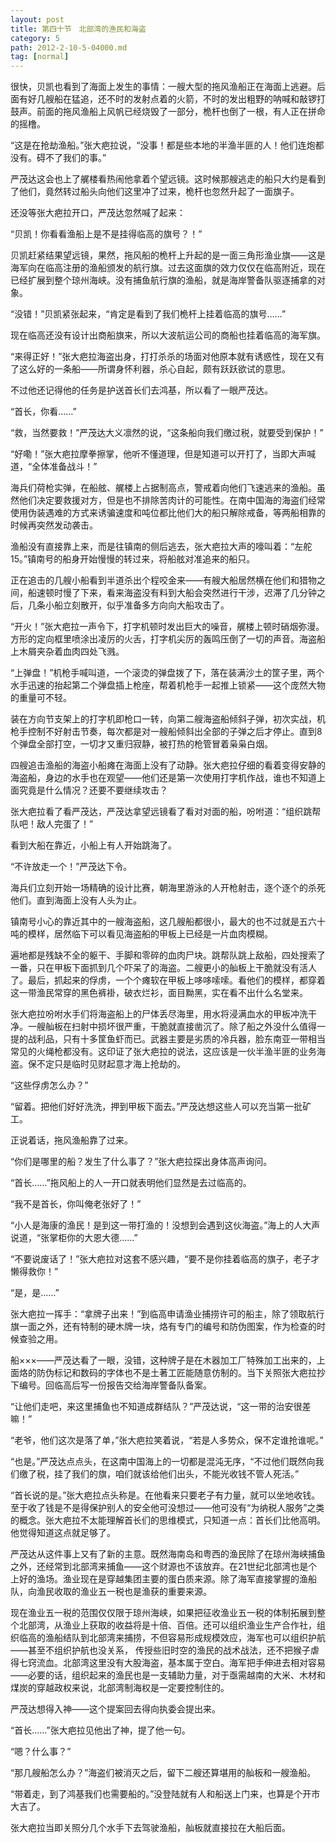 ```yaml
---
layout: post
title: 第四十节　北部湾的渔民和海盗
category: 5
path: 2012-2-10-5-04000.md
tag: [normal]
---
```


很快，贝凯也看到了海面上发生的事情：一艘大型的拖风渔船正在海面上逃避。后面有好几艘船在猛追，还不时的发射点着的火箭，不时的发出粗野的呐喊和敲锣打鼓声。前面的拖风渔船上风帆已经烧毁了一部分，桅杆也倒了一根，有人正在拼命的摇橹。

“这是在抢劫渔船。”张大疤拉说，“没事！都是些本地的半渔半匪的人！他们连炮都没有。碍不了我们的事。”

严茂达这会也上了艉楼看热闹他拿着个望远镜。这时候那艘逃走的船只大约是看到了他们，竟然转过船头向他们这里冲了过来，桅杆也忽然升起了一面旗子。

还没等张大疤拉开口，严茂达忽然喊了起来：

“贝凯！你看看渔船上是不是挂得临高的旗号？！”

贝凯赶紧结果望远镜，果然，拖风船的桅杆上升起的是一面三角形渔业旗――这是海军向在临高注册的渔船颁发的航行旗。过去这面旗的效力仅仅在临高附近，现在已经扩展到整个琼州海峡。没有捕鱼航行旗的渔船，就是海岸警备队驱逐捕拿的对象。

“没错！”贝凯紧张起来，“肯定是看到了我们桅杆上挂着临高的旗号……”

现在临高还没有设计出商船旗来，所以大波航运公司的商船也挂着临高的海军旗。

“来得正好！”张大疤拉海盗出身，打打杀杀的场面对他原本就有诱惑性，现在又有了这么好的一条船――所谓身怀利器，杀心自起，颇有跃跃欲试的意思。

不过他还记得他的任务是护送首长们去鸿基，所以看了一眼严茂达。

“首长，你看……”

“救，当然要救！”严茂达大义凛然的说，“这条船向我们缴过税，就要受到保护！”

“好嘞！”张大疤拉摩拳擦掌，他听不懂道理，但是知道可以开打了，当即大声喊道，“全体准备战斗！”

海兵们荷枪实弹，在船舷、艉楼上占据制高点，警戒着向他们飞速逃来的渔船。虽然他们决定要救援对方，但是也不排除苦肉计的可能性。在南中国海的海盗们经常使用伪装遇难的方式来诱骗速度和吨位都比他们大的船只解除戒备，等两船相靠的时候再突然发动袭击。

渔船没有直接靠上来，而是往镇南的侧后逃去，张大疤拉大声的嚎叫着：“左舵15。”镇南号的船身开始慢慢的转过来，将船舷对准追来的船只。

正在追击的几艘小船看到半道杀出个程咬金来――有艘大船居然横在他们和猎物之间，船速顿时慢了下来，看来海盗没有料到大船会突然进行干涉，迟滞了几分钟之后，几条小船立刻散开，似乎准备多方向向大船攻击了。

“开火！”张大疤拉一声令下，打字机顿时发出巨大的噪音，艉楼上顿时硝烟弥漫。方形的定向框里喷涂出凌厉的火舌，打字机尖厉的轰鸣压倒了一切的声音。海盗船上木屑夹杂着血肉四处飞溅。

“上弹盘！”机枪手喊叫道，一个滚烫的弹盘拨了下，落在装满沙土的筐子里，两个水手迅速的抬起第二个弹盘插上枪座，帮着机枪手一起推上锁紧――这个庞然大物的重量可不轻。

装在方向节支架上的打字机即枪口一转，向第二艘海盗船倾斜子弹，初次实战，机枪手控制不好射击节奏，每次都是对一艘船倾斜出全部的子弹之后才停止。直到8个弹盘全部打空，一切才又重归寂静，被打热的枪管冒着枭枭白烟。

四艘追击渔船的海盗小船瘫在海面上没有了动静。张大疤拉仔细的看着变得安静的海盗船，身边的水手也在观望――他们还是第一次使用打字机作战，谁也不知道上面究竟是什么情况？还要不要继续攻击？

张大疤拉看了看严茂达，严茂达拿望远镜看了看对对面的船，吩咐道：“组织跳帮队吧！敌人完蛋了！”

看到大船在靠近，小船上有人开始跳海了。

“不许放走一个！”严茂达下令。

海兵们立刻开始一场精确的设计比赛，朝海里游泳的人开枪射击，逐个逐个的杀死他们。直到海面上没有人头为止。

镇南号小心的靠近其中的一艘海盗船，这几艘船都很小，最大的也不过就是五六十吨的模样，居然临下可以看见海盗船的甲板上已经是一片血肉模糊。

遍地都是残缺不全的躯干、手脚和零碎的血肉尸块。跳帮队跳上敌船，四处搜索了一番，只在甲板下面抓到几个吓呆了的海盗。二艘更小的舢板上干脆就没有活人了。最后，抓起来的俘虏，一个个瘫软在甲板上哆哆嗦嗦。看他们的模样，都穿着这一带渔民常穿的黑色裤褂，破衣烂衫，面目黝黑，实在看不出什么名堂来。

张大疤拉吩咐水手们将海盗船上的尸体丢尽海里，用水将浸满血水的甲板冲洗干净。一艘舢板在扫射中损坏很严重，干脆就直接凿沉了。除了船之外没什么值得一提的战利品，只有十多筐鱼虾而已。武器主要是劣质的冷兵器，脸东南亚一带相当常见的火绳枪都没有。这印证了张大疤拉的说法，这应该是一伙半渔半匪的业务海盗。保不定只是临时见财起意才海上抢劫的。

“这些俘虏怎么办？”

“留着。把他们好好洗洗，押到甲板下面去。”严茂达想这些人可以充当第一批矿工。

正说着话，拖风渔船靠了过来。

“你们是哪里的船？发生了什么事了？”张大疤拉探出身体高声询问。

“首长……”拖风船上的人一开口就表明他们显然是去过临高的。

“我不是首长，你叫俺老张好了！”

“小人是海康的渔民！是到这一带打渔的！没想到会遇到这伙海盗。”海上的人大声说道，“张掌柜你的大恩大德……”

“不要说废话了！”张大疤拉对这套不感兴趣，“要不是你挂着临高的旗子，老子才懒得救你！”

“是，是……”

张大疤拉一挥手：“拿牌子出来！”到临高申请渔业捕捞许可的船主，除了领取航行旗一面之外，还有特制的硬木牌一块，烙有专门的编号和防伪图案，作为检查的时候查验之用。

船×××――严茂达看了一眼，没错，这种牌子是在木器加工厂特殊加工出来的，上面烙的防伪标记和数码的字体也不是土著工匠能随意仿制的。当下关照张大疤拉抄下编号。回临高后写一份报告交给海岸警备队备案。

“让他们走吧，来这里捕鱼也不知道成群结队？”严茂达说，“这一带的治安很差嘛！”

“老爷，他们这次是落了单，”张大疤拉笑着说，“若是人多势众，保不定谁抢谁呢。”

“也是。”严茂达点点头，在这南中国海上的一切都是混沌无序，“不过他们既然向我们缴了税，挂了我们的旗，咱们就该给他们出头，不能光收钱不管人死活。”

“首长说的是。”张大疤拉点头称是。在他看来只要老子有力量，就可以坐地收钱。至于收了钱是不是得保护别人的安全他可没想过――他可没有“为纳税人服务”之类的概念。张大疤拉不太能理解首长们的思维模式，只知道一点：首长们比他高明。他觉得知道这点就足够了。

严茂达从这件事上又有了新的主意。既然海南岛和粤西的渔民除了在琼州海峡捕鱼之外，还经常到北部湾来捕鱼――这个财源也不该放弃。在21世纪北部湾也是个上好的渔场。渔业现在是穿越集团主要的蛋白质来源。除了海军直接掌握的渔船队，向渔民收取的渔业五一税也是渔获的重要来源。

现在渔业五一税的范围仅仅限于琼州海峡，如果把征收渔业五一税的体制拓展到整个北部湾，从渔业上获取的收益将是十倍、百倍。还可以组织渔业生产合作社，组织临高的渔船结队到北部湾来捕捞，不但容易形成规模效应，海军也可以组织护航――甚至不组织护航也没关系， 传授些旧时空的渔民的战术战法，还不把猴子虐得七窍流血。北部湾这里没有大股海盗，基本属于空白。海军把手伸进去相对容易――必要的话，组织起来的渔民也是一支辅助力量，对于亟需越南的大米、木材和煤炭的穿越政权来说，北部湾制海权是一定要控制住的。

严茂达想得入神――这个提案回去得向执委会提出来。

“首长……”张大疤拉见他出了神，提了他一句。

“嗯？什么事？”

“那几艘船怎么办？”海盗们被消灭之后，留下二艘还算堪用的舢板和一艘渔船。

“带着走，到了鸿基我们也需要船的。”没登陆就有人和船送上门来，也算是个开市大吉了。

张大疤拉当即关照分几个水手下去驾驶渔船，舢板就直接拉在大船后面。